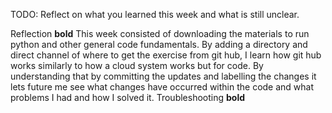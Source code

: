 TODO: Reflect on what you learned this week and what is still unclear.

Reflection **bold**
This week consisted of downloading the materials to run python and other general code fundamentals. By adding a directory and direct channel of where to get the exercise from git hub, I learn how git hub works similarly to how a cloud system works but for code. By understanding that by committing the updates and labelling the changes it lets future me see what changes have occurred within the code and what problems I had and how I solved it.
Troubleshooting **bold**
